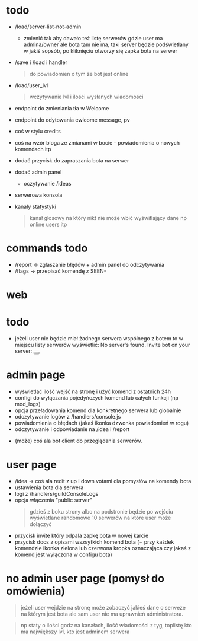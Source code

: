 # todo
+ /load/server-list-not-admin
    - zmienić tak aby dawało też listę serwerów gdzie user ma admina/owner ale bota tam nie ma,
    taki server będzie podświetlany w jakiś sopsób,
    po kliknięciu otworzy się zapka bota na serwer

+ /save i /load i handler
    > do powiadomień o tym że bot jest online

+ /load/user_lvl
    > wczytywanie lvl i ilości wysłanych wiadomości

+ endpoint do zmieniania tła w Welcome
+ endpoint do edytowania ewlcome message, pv
+ coś w stylu credits
+ coś na wzór bloga ze zmianami w bocie - powiadomienia o nowych komendach itp

+ dodać przycisk do zapraszania bota na serwer

+ dodać admin panel
    - oczytywanie /ideas

+ serwerowa konsola

+ kanały statystyki
    > kanał głosowy na który nikt nie może wbić wyświtlający dane np online users itp

# commands todo
+ /report -> zgłaszanie błędów + admin panel do odczytywania
+ /flags -> przepisać komendę z SEEN-

# web
 # todo
 + jeżeli user nie będzie miał żadnego serwera wspólnego z botem to w miejscu listy serwerów wyświetlić: No server's found. Invite bot on your server:  <button Invait link>

 # admin page
 + wyświetlać ilość wejść na stronę i użyć komend z ostatnich 24h
 + configi do wyłączania pojedyńczych komend lub całych funkcji (np mod_logs)
 + opcja przeładowania komend dla konkretnego serwera lub globalnie
 + odczytywanie logów z /handlers/console.js
 + powiadomienia o błędach (jakaś ikonka dzwonka powiadomień w rogu)
 + odczytywanie i odpowiadanie na /idea i /report

 - (może) coś ala bot client do przeglądania serwerów.

 # user page
 + /idea -> coś ala redit z up i down votami dla pomysłów na komendy bota
 + ustawienia bota dla serwera
 + logi z /handlers/guildConsoleLogs
 + opcja włączenia "public server"
    > gdzieś z boku strony albo na podstronie będzie po wejściu wyświetlane randomowe 10 serwerów na które user może dołączyć
 + przycisk invite który odpala zapkę bota w nowej karcie
 + przycisk docs z opisami wszsytkich komend bota (+ przy każdek komendzie ikonka zielona lub czerwona kropka oznaczająca czy jakaś z komend jest wyłączona w configu bota)

 # no admin user page (pomysł do omówienia)
 > jeżeli user wejdzie na stronę może zobaczyć jakieś dane o serweże na którym jest bota ale sam user nie ma uprawnień administratora.
 
 > np staty o ilości godz na kanałach, ilość wiadomości z tyg, toplistę kto ma największy lvl, kto jest adminem serwera